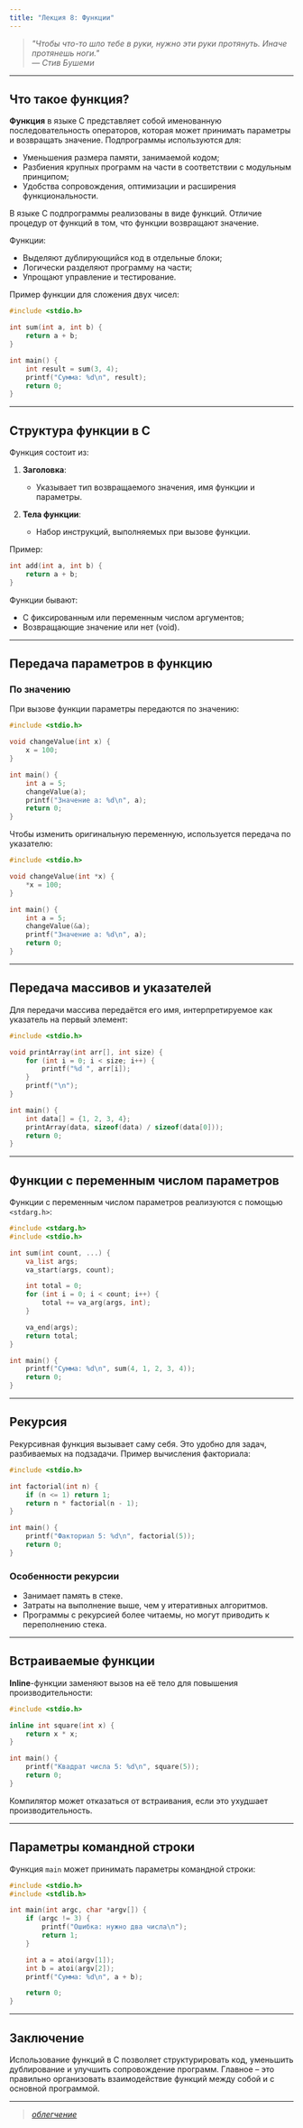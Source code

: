```yaml
---
title: "Лекция 8: Функции"
---
```


> _"Чтобы что-то шло тебе в руки, нужно эти руки протянуть. Иначе протянешь ноги." <br />
> &mdash; Стив Бушеми_

***

## Что такое функция?

**Функция** в языке C представляет собой именованную последовательность операторов, которая может принимать параметры и возвращать значение. Подпрограммы используются для:

- Уменьшения размера памяти, занимаемой кодом;
- Разбиения крупных программ на части в соответствии с модульным принципом;
- Удобства сопровождения, оптимизации и расширения функциональности.

В языке C подпрограммы реализованы в виде функций. Отличие процедур от функций в том, что функции возвращают значение. 

Функции:

- Выделяют дублирующийся код в отдельные блоки;
- Логически разделяют программу на части;
- Упрощают управление и тестирование.

Пример функции для сложения двух чисел:

```c
#include <stdio.h>

int sum(int a, int b) {
    return a + b;
}

int main() {
    int result = sum(3, 4);
    printf("Сумма: %d\n", result);
    return 0;
}
```

***

## Структура функции в C

Функция состоит из:

1. **Заголовка**:
    - Указывает тип возвращаемого значения, имя функции и параметры.

2. **Тела функции**:
    - Набор инструкций, выполняемых при вызове функции.

Пример:

```c
int add(int a, int b) {
    return a + b;
}
```

Функции бывают:

- С фиксированным или переменным числом аргументов;
- Возвращающие значение или нет (void).

***

## Передача параметров в функцию

### По значению

При вызове функции параметры передаются по значению:

```c
#include <stdio.h>

void changeValue(int x) {
    x = 100;
}

int main() {
    int a = 5;
    changeValue(a);
    printf("Значение a: %d\n", a);
    return 0;
}
```

Чтобы изменить оригинальную переменную, используется передача по указателю:

```c
#include <stdio.h>

void changeValue(int *x) {
    *x = 100;
}

int main() {
    int a = 5;
    changeValue(&a);
    printf("Значение a: %d\n", a);
    return 0;
}
```

***

## Передача массивов и указателей

Для передачи массива передаётся его имя, интерпретируемое как указатель на первый элемент:

```c
#include <stdio.h>

void printArray(int arr[], int size) {
    for (int i = 0; i < size; i++) {
        printf("%d ", arr[i]);
    }
    printf("\n");
}

int main() {
    int data[] = {1, 2, 3, 4};
    printArray(data, sizeof(data) / sizeof(data[0]));
    return 0;
}
```

***

## Функции с переменным числом параметров

Функции с переменным числом параметров реализуются с помощью `<stdarg.h>`:

```c
#include <stdarg.h>
#include <stdio.h>

int sum(int count, ...) {
    va_list args;
    va_start(args, count);

    int total = 0;
    for (int i = 0; i < count; i++) {
        total += va_arg(args, int);
    }

    va_end(args);
    return total;
}

int main() {
    printf("Сумма: %d\n", sum(4, 1, 2, 3, 4));
    return 0;
}
```

***

## Рекурсия

Рекурсивная функция вызывает саму себя. Это удобно для задач, разбиваемых на подзадачи. Пример вычисления факториала:

```c
#include <stdio.h>

int factorial(int n) {
    if (n <= 1) return 1;
    return n * factorial(n - 1);
}

int main() {
    printf("Факториал 5: %d\n", factorial(5));
    return 0;
}
```

### Особенности рекурсии

- Занимает память в стеке.
- Затраты на выполнение выше, чем у итеративных алгоритмов.
- Программы с рекурсией более читаемы, но могут приводить к переполнению стека.

***

## Встраиваемые функции

**Inline**-функции заменяют вызов на её тело для повышения производительности:

```c
#include <stdio.h>

inline int square(int x) {
    return x * x;
}

int main() {
    printf("Квадрат числа 5: %d\n", square(5));
    return 0;
}
```

Компилятор может отказаться от встраивания, если это ухудшает производительность.

***

## Параметры командной строки

Функция `main` может принимать параметры командной строки:

```c
#include <stdio.h>
#include <stdlib.h>

int main(int argc, char *argv[]) {
    if (argc != 3) {
        printf("Ошибка: нужно два числа\n");
        return 1;
    }

    int a = atoi(argv[1]);
    int b = atoi(argv[2]);
    printf("Сумма: %d\n", a + b);

    return 0;
}
```

***

## Заключение

Использование функций в C позволяет структурировать код, уменьшить дублирование и улучшить сопровождение программ. Главное – это правильно организовать взаимодействие функций между собой и с основной программой.

***

> [_облегчение_](https://www.youtube.com/watch?v=ulj5UJ5GHvE\&pp=ygUZYWxiZXJ0byBiYWxzYW0gYXBoZXggdHdpbg%3D%3D)
